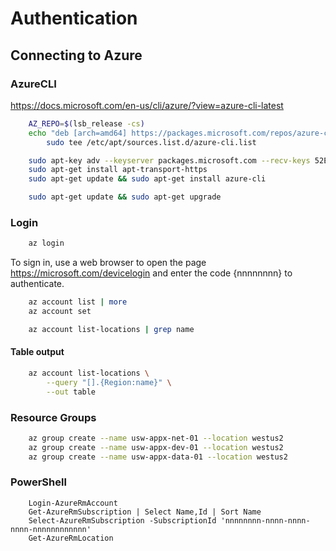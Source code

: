 # Authentication

## Connecting to Azure

### AzureCLI

https://docs.microsoft.com/en-us/cli/azure/?view=azure-cli-latest

```bash
    AZ_REPO=$(lsb_release -cs)
    echo "deb [arch=amd64] https://packages.microsoft.com/repos/azure-cli/ $AZ_REPO main" | \
        sudo tee /etc/apt/sources.list.d/azure-cli.list
```

```bash
    sudo apt-key adv --keyserver packages.microsoft.com --recv-keys 52E16F86FEE04B979B07E28DB02C46DF417A0893
    sudo apt-get install apt-transport-https
    sudo apt-get update && sudo apt-get install azure-cli
```

```bash
    sudo apt-get update && sudo apt-get upgrade
```

### Login

```bash
    az login
```

To sign in, use a web browser to open the page https://microsoft.com/devicelogin and enter the code {nnnnnnnn} to authenticate.

```bash
    az account list | more
    az account set
```

```bash
    az account list-locations | grep name
```

#### Table output

```bash
    az account list-locations \
        --query "[].{Region:name}" \
        --out table
```

### Resource Groups

```bash
    az group create --name usw-appx-net-01 --location westus2
    az group create --name usw-appx-dev-01 --location westus2
    az group create --name usw-appx-data-01 --location westus2
```

### PowerShell

```posh
    Login-AzureRmAccount
    Get-AzureRmSubscription | Select Name,Id | Sort Name
    Select-AzureRmSubscription -SubscriptionId 'nnnnnnnn-nnnn-nnnn-nnnn-nnnnnnnnnnnn'
    Get-AzureRmLocation
```